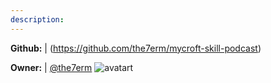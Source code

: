 ```yaml
---
description: 
---
```



**Github:** | (https://github.com/the7erm/mycroft-skill-podcast)

**Owner:** | [@the7erm](https://github.com/the7erm) ![avatart](https://avatars0.githubusercontent.com/u/2530157?v=4)

